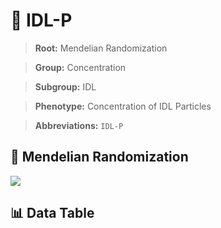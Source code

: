 # 🧪 IDL-P

> **Root:** Mendelian Randomization

> **Group:** Concentration  

> **Subgroup:** IDL

> **Phenotype:** Concentration of IDL Particles  

> **Abbreviations:** `IDL-P`

## 🧬 Mendelian Randomization  

<img src="/MR/Figures/Inverse/IDLhengxianP.png"/>


## 📊 Data Table


<CsvTableMRI src="/public/MR/Data/Inverse/IDLhengxianP.csv"/>
